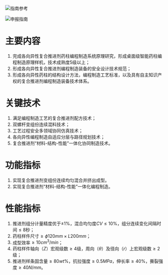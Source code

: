 ![指南参考](D:\Obsidian\900-附件\指南参考.jpg)

![申报指南](D:\Obsidian\900-附件\复合固体推进剂编程制造原理样机-指南申报.png)

# 主要内容
1. 完成各向异性复合推进剂药柱编程制造系统原理研究，形成桌面级智能药柱编程制造原理样机，技术成熟度5级以上；
2. 形成各向异性复合推进剂编程制造装备的安全设计技术规范；
3. 形成各向异性药柱的结构设计方法，编程制造工艺标准，以及具有自主知识产权的复合推进剂编程制造装备技术体系。

# 关键技术 

1. 满足编程制造工艺的复合推进剂配方技术；
2. 双螺杆变组份连续混料技术；
3. 工艺过程安全多领域协同仿真技术；
4. 各向异性编程制造自适应分层与路径规划技术；
5. 复合推进剂“材料-结构-性能”一体化协同制造技术。

# 功能指标

1. 实现复合推进剂变组份连续均匀混合并挤出成型。
2. 实现复合推进剂“材料-结构-性能”一体化编程制造。

# 性能指标

1. 推进剂组分计量精度优于$±1\%$，混合均匀度$CV≤10\%$，组分连续变化间隔时间$≤8$秒；
2. 药柱样件尺寸$≥\phi 120mm \times L 200mm$；
3. 成型效率$≥10cm^3/min$；
4. 药柱样件轴向（$Z$）宏观级数$≥4$级，周向（$\theta$）及径向（$r$）上宏观级数$≥2$ 级；
5. 推进剂样条固含量$≥80wt\%$，抗拉强度$≥0.5MPa$，伸长率$≥40\%$，撕裂强度$≥40N/mm$。

